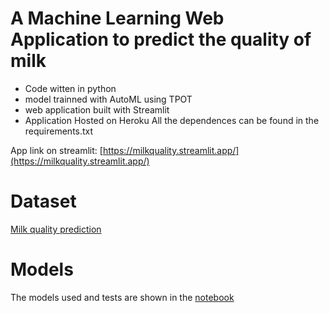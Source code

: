 # A Machine Learning Web Application to predict the quality of milk

- Code witten in python
- model trainned with AutoML using TPOT
- web application built with Streamlit
- Application Hosted on Heroku
  All the dependences can be found in the requirements.txt

App link on streamlit: [https://milkquality.streamlit.app/](https://milkquality.streamlit.app/)

# Dataset

[Milk quality prediction](https://www.kaggle.com/datasets/cpluzshrijayan/milkquality)

# Models

The models used and tests are shown in the [notebook](notebook.ipynb)
